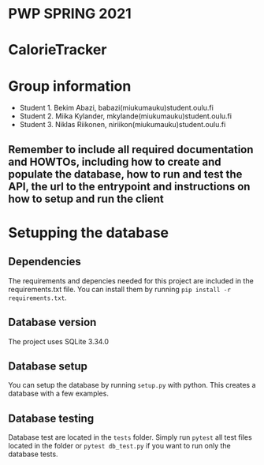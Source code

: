 # PWP SPRING 2021
# CalorieTracker
# Group information
* Student 1. Bekim Abazi, babazi(miukumauku)student.oulu.fi
* Student 2. Miika Kylander, mkylande(miukumauku)student.oulu.fi
* Student 3. Niklas Riikonen, niriikon(miukumauku)student.oulu.fi

__Remember to include all required documentation and HOWTOs, including how to create and populate the database, how to run and test the API, the url to the entrypoint and instructions on how to setup and run the client__
-----
# Setupping the database
## Dependencies
The requirements and depencies needed for this project are included in the requirements.txt file. You can install them by running `pip install -r requirements.txt`.

## Database version
The project uses SQLite 3.34.0

## Database setup
You can setup the database by running `setup.py` with python. This creates a database with a few examples.

## Database testing
Database test are located in the `tests` folder. Simply run `pytest` all test files located in the folder or `pytest db_test.py` if you want to run only the database tests.
